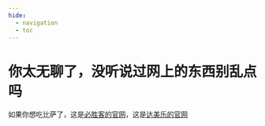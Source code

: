 ```yaml
---
hide:
  - navigation
  - toc
---
```

# **你太无聊了，没听说过网上的东西别乱点吗**

如果你想吃比萨了，这是[必胜客的官网](http://www.pizzahut.com.cn)，这是[达美乐的官网](https://www.dominos.com.cn/home)